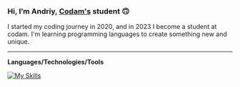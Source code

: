 ### Hi, I’m Andriy, [Codam's](https://www.codam.nl/) student :upside_down_face:

I started my coding journey in 2020, and in 2023 I become a student at codam. I'm learning programming languages to create something new and unique.
___

**Languages/Technologies/Tools**

[![My Skills](https://skillicons.dev/icons?i=linux,bash,git,vim,vscode,docker,c)](https://skillicons.dev)
